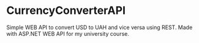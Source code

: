 ﻿# CurrencyConverterAPI

Simple WEB API to convert USD to UAH and vice versa using REST. Made with ASP.NET WEB API for my university course.
